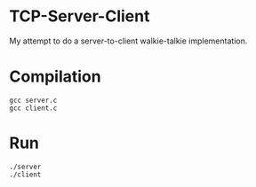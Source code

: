 # TCP-Server-Client
My attempt to do a server-to-client walkie-talkie implementation.

# Compilation
```
gcc server.c
gcc client.c
```
# Run
```
./server
./client
```
